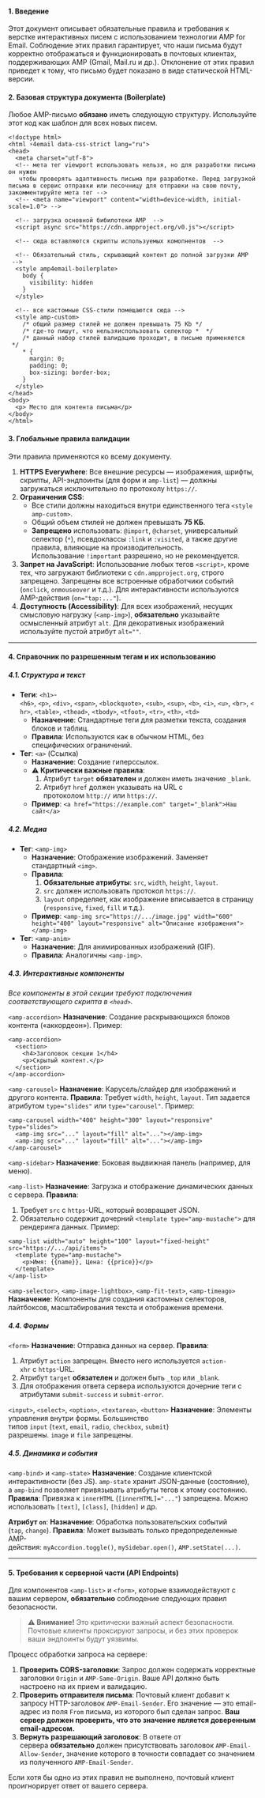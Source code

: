 #### **1. Введение**

Этот документ описывает обязательные правила и требования к верстке интерактивных писем с использованием технологии AMP for Email. Соблюдение этих правил гарантирует, что наши письма будут корректно отображаться и функционировать в почтовых клиентах, поддерживающих AMP (Gmail, Mail.ru и др.). Отклонение от этих правил приведет к тому, что письмо будет показано в виде статической HTML-версии.

#### **2. Базовая структура документа (Boilerplate)**

Любое AMP-письмо **обязано** иметь следующую структуру. Используйте этот код как шаблон для всех новых писем.

```
<!doctype html>
<html ⚡4email data-css-strict lang="ru">
<head>
  <meta charset="utf-8">
  <!-- мета тег viewport использовать нельзя, но для разработки письма он нужен
   чтобы проверять адаптивность письма при разработке. Перед загрузкой письма в сервис отправки или песочницу для отправки на свою почту, закомментируйте мета тег -->
  <!-- <meta name="viewport" content="width=device-width, initial-scale=1.0"> -->  

  <!-- загрузка основной бибилотеки AMP  -->
  <script async src="https://cdn.ampproject.org/v0.js"></script>

  <!-- сюда вставляются скрипты используемых комопнентов  -->

  <!-- Обязательный стиль, скрывающий контент до полной загрузки AMP  -->
  <style amp4email-boilerplate>
    body {
      visibility: hidden
    }
  </style>
  
  <!-- все кастомные CSS-стили помещаются сюда -->
  <style amp-custom>
    /* общий размер стилей не должен превышать 75 Кb */
    /* где-то пишут, что нельзяиспользовать селектор *  */
    /* данный набор стилей валидацию проходит, в письме применяется  */
    * {
      margin: 0;
      padding: 0;
      box-sizing: border-box;
    }
  </style>
</head>
<body>
  <p> Место для контента письма</p>
</body>
</html>
```

#### **3. Глобальные правила валидации**

Эти правила применяются ко всему документу.

1. **HTTPS Everywhere**: Все внешние ресурсы — изображения, шрифты, скрипты, API-эндпоинты (для форм и `amp-list`) — должны загружаться исключительно по протоколу `https://`.
2. **Ограничения CSS**:
    - Все стили должны находиться внутри единственного тега `<style amp-custom>`.
    - Общий объем стилей не должен превышать **75 КБ**.
    - **Запрещено** использовать: `@import`, `@charset`, универсальный селектор (`*`), псевдоклассы `:link` и `:visited`, а также другие правила, влияющие на производительность. Использование `!important` разрешено, но не рекомендуется.
3. **Запрет на JavaScript**: Использование любых тегов `<script>`, кроме тех, что загружают библиотеки с `cdn.ampproject.org`, строго запрещено. Запрещены все встроенные обработчики событий (`onclick`, `onmouseover` и т.д.). Для интерактивности используются AMP-действия (`on="tap:..."`).
4. **Доступность (Accessibility)**: Для всех изображений, несущих смысловую нагрузку (`<amp-img>`), **обязательно** указывайте осмысленный атрибут `alt`. Для декоративных изображений используйте пустой атрибут `alt=""`.

---

#### **4. Справочник по разрешенным тегам и их использованию**

##### 4.1. Структура и текст

- **Теги**: `<h1>`-`<h6>`, `<p>`, `<div>`, `<span>`, `<blockquote>`, `<sub>`, `<sup>`, `<b>`, `<i>`, `<u>`, `<br>`, `<hr>`, `<table>`, `<thead>`, `<tbody>`, `<tfoot>`, `<tr>`, `<th>`, `<td>`
    - **Назначение**: Стандартные теги для разметки текста, создания блоков и таблиц.
    - **Правила**: Используются как в обычном HTML, без специфических ограничений.
- **Тег**: `<a>` (Ссылка)
    - **Назначение**: Создание гиперссылок.
    - **⚠️ Критически важные правила**:
        1. Атрибут `target` **обязателен** и должен иметь значение `_blank`.
        2. Атрибут `href` должен указывать на URL с протоколом `http://` или `https://`.
    - **Пример**: `<a href="https://example.com" target="_blank">Наш сайт</a>`

##### 4.2. Медиа

- **Тег**: `<amp-img>`
    - **Назначение**: Отображение изображений. Заменяет стандартный `<img>`.
    - **Правила**:
        1. **Обязательные атрибуты**: `src`, `width`, `height`, `layout`.
        2. `src` должен использовать протокол `https://`.
        3. `layout` определяет, как изображение вписывается в страницу (`responsive`, `fixed`, `fill` и т.д.).
    - **Пример**: `<amp-img src="https://.../image.jpg" width="600" height="400" layout="responsive" alt="Описание изображения"></amp-img>`
- **Тег**: `<amp-anim>`
    - **Назначение**: Для анимированных изображений (GIF).
    - **Правила**: Аналогичны `<amp-img>`.

##### 4.3. Интерактивные компоненты

_Все компоненты в этой секции требуют подключения соответствующего скрипта в `<head>`._

`<amp-accordion>`
**Назначение**: Создание раскрывающихся блоков контента («аккордеон»).
Пример:
```
<amp-accordion>
  <section>
    <h4>Заголовок секции 1</h4>
    <p>Скрытый контент.</p>
  </section>
</amp-accordion>
```

  
`<amp-carousel>`
**Назначение**: Карусель/слайдер для изображений и другого контента.
**Правила**: Требует `width`, `height`, `layout`. Тип задается атрибутом `type="slides"` или `type="carousel"`.
Пример:
```
<amp-carousel width="400" height="300" layout="responsive" type="slides">
  <amp-img src="..." layout="fill" alt="..."></amp-img>
  <amp-img src="..." layout="fill" alt="..."></amp-img> 
</amp-carousel>
```


`<amp-sidebar>`
**Назначение**: Боковая выдвижная панель (например, для меню).

`<amp-list>`
**Назначение**: Загрузка и отображение динамических данных с сервера.
**Правила**:
1. Требует `src` с `https`-URL, который возвращает JSON.
2. Обязательно содержит дочерний `<template type="amp-mustache">` для рендеринга данных.
Пример:
```
<amp-list width="auto" height="100" layout="fixed-height" src="https://.../api/items">
  <template type="amp-mustache">
    <p>Имя: {{name}}, Цена: {{price}}</p>
  </template>
</amp-list>
```
 

`<amp-selector>`, `<amp-image-lightbox>`, `<amp-fit-text>`, `<amp-timeago>`
**Назначение**: Компоненты для создания кастомных селекторов, лайтбоксов, масштабирования текста и отображения времени.

##### 4.4. Формы

`<form>`
**Назначение**: Отправка данных на сервер.
**Правила**:
1. Атрибут `action` запрещен. Вместо него используется `action-xhr` с `https`-URL.
2. Атрибут `target` **обязателен** и должен быть `_top` или `_blank`.
3. Для отображения ответа сервера используются дочерние теги с атрибутами `submit-success` и `submit-error`.

`<input>`, `<select>`, `<option>`, `<textarea>`, `<button>`
**Назначение**: Элементы управления внутри формы. Большинство типов `input` (`text`, `email`, `radio`, `checkbox`, `submit`) разрешены. `image` и `file` запрещены.
##### 4.5. Динамика и события

`<amp-bind>` и `<amp-state>`
**Назначение**: Создание клиентской интерактивности (без JS). `amp-state` хранит JSON-данные (состояние), а `amp-bind` позволяет привязывать атрибуты тегов к этому состоянию.
**Правила**: Привязка к `innerHTML` (`[innerHTML]="..."`) запрещена. Можно использовать `[text]`, `[class]`, `[hidden]` и др.

**Атрибут `on`**:
**Назначение**: Обработка пользовательских событий (`tap`, `change`).
**Правила**: Может вызывать только предопределенные AMP-действия: `myAccordion.toggle()`, `mySidebar.open()`, `AMP.setState(...)`.

---

#### **5. Требования к серверной части (API Endpoints)**

Для компонентов `<amp-list>` и `<form>`, которые взаимодействуют с вашим сервером, **обязательно** соблюдение следующих правил безопасности.

> **⚠️ Внимание!** Это критически важный аспект безопасности. Почтовые клиенты проксируют запросы, и без этих проверок ваши эндпоинты будут уязвимы.

Процесс обработки запроса на сервере:

1. **Проверить CORS-заголовки**: Запрос должен содержать корректные заголовки `Origin` и `AMP-Same-Origin`. Ваше API должно быть настроено на их прием и валидацию.
2. **Проверить отправителя письма**: Почтовый клиент добавит к запросу HTTP-заголовок `AMP-Email-Sender`. Его значение — это email-адрес из поля `From` письма, из которого был сделан запрос. **Ваш сервер должен проверить, что это значение является доверенным email-адресом.**
3. **Вернуть разрешающий заголовок**: В ответе от сервера **обязательно** должен присутствовать заголовок `AMP-Email-Allow-Sender`, значение которого в точности совпадает со значением из полученного `AMP-Email-Sender`.

Если хотя бы одно из этих правил не выполнено, почтовый клиент проигнорирует ответ от вашего сервера.
